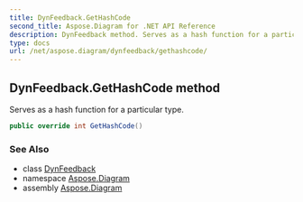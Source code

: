 ```yaml
---
title: DynFeedback.GetHashCode
second_title: Aspose.Diagram for .NET API Reference
description: DynFeedback method. Serves as a hash function for a particular type
type: docs
url: /net/aspose.diagram/dynfeedback/gethashcode/
---
```

## DynFeedback.GetHashCode method

Serves as a hash function for a particular type.

```csharp
public override int GetHashCode()
```

### See Also

* class [DynFeedback](../)
* namespace [Aspose.Diagram](../../dynfeedback/)
* assembly [Aspose.Diagram](../../../)



